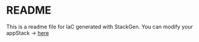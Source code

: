 # README
This is a readme file for IaC generated with StackGen.
You can modify your appStack -> [here](http://main.dev.stackgen.com/appstacks/6a6ed667-5e1e-4f69-9822-3cc254e474f3)
